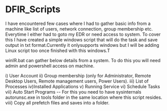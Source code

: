 # DFIR_Scripts
I have encountered few cases where I had to gather basic info from a machine like list of users, network connection, group membership etc. Everytime I either had to goto my EDR or need access to system. To cover this I have created a simple windows script that will do the task and save output in txt format.Currently it onlysupports windows but I will be adding Linux script too once finished with this windows.T  

winIR.bat can gather below details from a system. To do this you will need admin and powershell access on machine.

i) User Account
ii) Group membership  (only for Administrator, Remote Desktop Users, Remote management users, Power Users).
iii) List of Processes
iv)Installed Applications
v) Running Service 
vi) Schedule Tasks
vii) Auto Start Programs -- For this you need to have sysinternals autorunsc.exe in tools folder in the same location where this script resides.
viii) Copy all prefetch files and saves into a folder.

